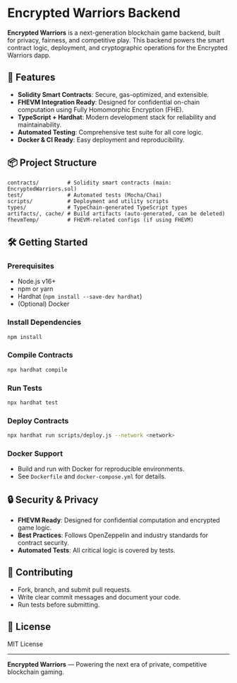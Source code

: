 # Encrypted Warriors Backend

**Encrypted Warriors** is a next-generation blockchain game backend, built for privacy, fairness, and competitive play. This backend powers the smart contract logic, deployment, and cryptographic operations for the Encrypted Warriors dapp.

## 🚀 Features

- **Solidity Smart Contracts**: Secure, gas-optimized, and extensible.
- **FHEVM Integration Ready**: Designed for confidential on-chain computation using Fully Homomorphic Encryption (FHE).
- **TypeScript + Hardhat**: Modern development stack for reliability and maintainability.
- **Automated Testing**: Comprehensive test suite for all core logic.
- **Docker & CI Ready**: Easy deployment and reproducibility.

## 📦 Project Structure

```
contracts/         # Solidity smart contracts (main: EncryptedWarriors.sol)
test/              # Automated tests (Mocha/Chai)
scripts/           # Deployment and utility scripts
types/             # TypeChain-generated TypeScript types
artifacts/, cache/ # Build artifacts (auto-generated, can be deleted)
fhevmTemp/         # FHEVM-related configs (if using FHEVM)
```

## 🛠️ Getting Started

### Prerequisites

- Node.js v16+
- npm or yarn
- Hardhat (`npm install --save-dev hardhat`)
- (Optional) Docker

### Install Dependencies

```bash
npm install
```

### Compile Contracts

```bash
npx hardhat compile
```

### Run Tests

```bash
npx hardhat test
```

### Deploy Contracts

```bash
npx hardhat run scripts/deploy.js --network <network>
```

### Docker Support

- Build and run with Docker for reproducible environments.
- See `Dockerfile` and `docker-compose.yml` for details.

## 🔒 Security & Privacy

- **FHEVM Ready**: Designed for confidential computation and encrypted game logic.
- **Best Practices**: Follows OpenZeppelin and industry standards for contract security.
- **Automated Tests**: All critical logic is covered by tests.

## 🤝 Contributing

- Fork, branch, and submit pull requests.
- Write clear commit messages and document your code.
- Run tests before submitting.

## 📄 License

MIT License

---

**Encrypted Warriors** — Powering the next era of private, competitive blockchain gaming.
